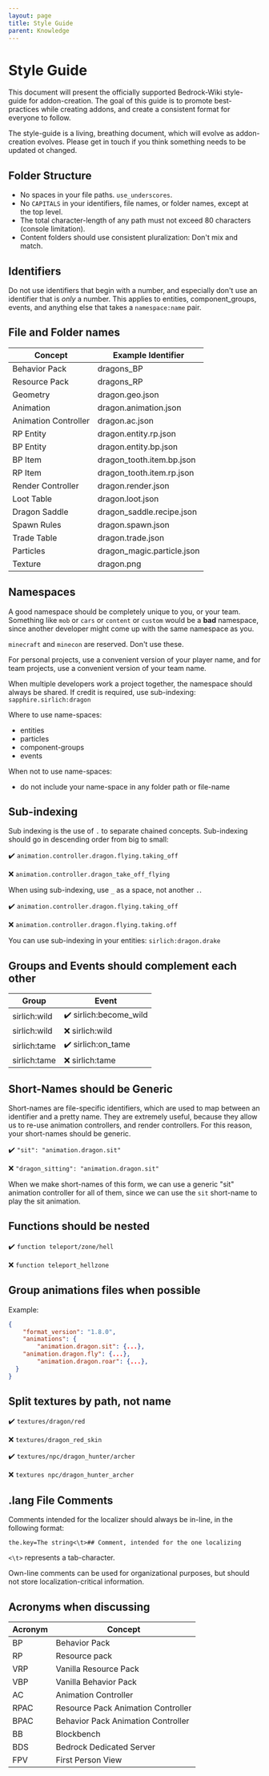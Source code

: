 ```yaml
---
layout: page
title: Style Guide
parent: Knowledge
---
```


# Style Guide



This document will present the officially supported Bedrock-Wiki style-guide for addon-creation. The goal of this guide is to promote best-practices while creating addons, and create a consistent format for everyone to follow.

The style-guide is a living, breathing document, which will evolve as addon-creation evolves. Please get in touch if you think something needs to be updated ot changed. 

## Folder Structure
 - No spaces in your file paths. `use_underscores`.
 - No `CAPITALS` in your identifiers, file names, or folder names, except at the top level.
 - The total character-length of any path must not exceed 80 characters (console limitation).
 - Content folders should use consistent pluralization: Don't mix and match. 

## Identifiers
Do not use identifiers that begin with a number, and especially don't use an identifier that is *only* a number. This applies to entities, component_groups, events, and anything else that takes a `namespace:name` pair.

## File and Folder names

| Concept              | Example Identifier         |
|----------------------|----------------------------|
| Behavior Pack        | dragons_BP                 |
| Resource Pack        | dragons_RP                 |
| Geometry             | dragon.geo.json            |
| Animation            | dragon.animation.json      |
| Animation Controller | dragon.ac.json             |
| RP Entity            | dragon.entity.rp.json      |
| BP Entity            | dragon.entity.bp.json      |
| BP Item              | dragon_tooth.item.bp.json  |
| RP Item              | dragon_tooth.item.rp.json  |
| Render Controller    | dragon.render.json         |
| Loot Table           | dragon.loot.json           |
| Dragon Saddle        | dragon_saddle.recipe.json  |
| Spawn Rules          | dragon.spawn.json          |
| Trade Table          | dragon.trade.json          |
| Particles            | dragon_magic.particle.json |
| Texture              | dragon.png                 |

## Namespaces

A good namespace should be completely unique to you, or your team. Something like `mob` or `cars` or `content` or `custom` would be a **bad** namespace, since another developer might come up with the same namespace as you. 

`minecraft` and `minecon` are reserved. Don't use these.

For personal projects, use a convenient version of your player name, and for team projects, use a convenient version of your team name.

When multiple developers work a project together, the namespace should always be shared. If credit is required, use sub-indexing: `sapphire.sirlich:dragon`

Where to use name-spaces:
 - entities
 - particles
 - component-groups
 - events

When not to use name-spaces:
 - do not include your name-space in any folder path or file-name


## Sub-indexing

Sub indexing is the use of `.` to separate chained concepts. Sub-indexing should go in descending order from big to small:

✔️ `animation.controller.dragon.flying.taking_off` 

❌ `animation.controller.dragon_take_off_flying`

When using sub-indexing, use `_` as a space, not another `.`. 

✔️ `animation.controller.dragon.flying.taking_off`

❌ `animation.controller.dragon.flying.taking.off`

You can use sub-indexing in your entities:
`sirlich:dragon.drake`

## Groups and Events should complement each other

| Group        | Event               |
|--------------|---------------------|
| sirlich:wild | ✔️ sirlich:become_wild |
| sirlich:wild | ❌ sirlich:wild |
| sirlich:tame | ✔️ sirlich:on_tame |
| sirlich:tame | ❌ sirlich:tame |

## Short-Names should be Generic
Short-names are file-specific identifiers, which are used to map between an identifier and a pretty name. They are extremely useful, because they allow us to re-use animation controllers, and render controllers. For this reason, your short-names should be generic.

✔️ `"sit": "animation.dragon.sit"`

❌ `"dragon_sitting": "animation.dragon.sit"`

When we make short-names of this form, we can use a generic "sit" animation controller for all of them, since we can use the `sit` short-name to play the sit animation.

## Functions should be nested

✔️ `function teleport/zone/hell`

❌ `function teleport_hellzone`

## Group animations files when possible

Example:
```json
{
	"format_version": "1.8.0",
	"animations": {
		"animation.dragon.sit": {...},
    "animation.dragon.fly": {...},
		"animation.dragon.roar": {...},
  }
}
```
## Split textures by path, not name

✔️ `textures/dragon/red`

❌ `textures/dragon_red_skin`

✔️ `textures/npc/dragon_hunter/archer`

❌ `textures npc/dragon_hunter_archer`

## .lang File Comments

Comments intended for the localizer should always be in-line, in the following format:

`the.key=The string<\t>## Comment, intended for the one localizing`

`<\t>` represents a tab-character.

Own-line comments can be used for organizational purposes, but should not store localization-critical information.

## Acronyms when discussing

| Acronym | Concept                            |
|---------|------------------------------------|
| BP      | Behavior Pack                      |
| RP      | Resource pack                      |
| VRP     | Vanilla Resource Pack              |
| VBP     | Vanilla Behavior Pack              |
| AC      | Animation Controller               |
| RPAC    | Resource Pack Animation Controller |
| BPAC    | Behavior Pack Animation Controller |
| BB      | Blockbench                         |
| BDS     | Bedrock Dedicated Server           |
| FPV     | First Person View                  |











